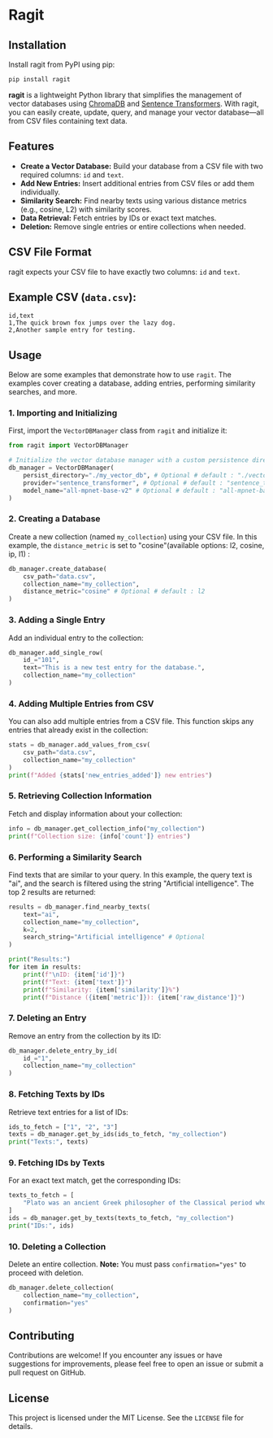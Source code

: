 # Ragit

## Installation

Install ragit from PyPI using pip:

```bash
pip install ragit
```

**ragit** is a lightweight Python library that simplifies the management of vector databases using [ChromaDB](https://github.com/chroma-core/chroma) and [Sentence Transformers](https://www.sbert.net/). With ragit, you can easily create, update, query, and manage your vector database—all from CSV files containing text data.

## Features

- **Create a Vector Database:** Build your database from a CSV file with two required columns: `id` and `text`.
- **Add New Entries:** Insert additional entries from CSV files or add them individually.
- **Similarity Search:** Find nearby texts using various distance metrics (e.g., cosine, L2) with similarity scores.
- **Data Retrieval:** Fetch entries by IDs or exact text matches.
- **Deletion:** Remove single entries or entire collections when needed.

## CSV File Format
ragit expects your CSV file to have exactly two columns: `id` and `text`.

## Example CSV (`data.csv`):

```csv
id,text
1,The quick brown fox jumps over the lazy dog.
2,Another sample entry for testing.
```

## Usage
Below are some examples that demonstrate how to use `ragit`. The examples cover creating a database, adding entries, performing similarity searches, and more.

### 1. Importing and Initializing
First, import the `VectorDBManager` class from `ragit` and initialize it:

```python
from ragit import VectorDBManager

# Initialize the vector database manager with a custom persistence directory and model
db_manager = VectorDBManager(
    persist_directory="./my_vector_db", # Optional # default : "./vector_db"
    provider="sentence_transformer", # Optional # default : "sentence_transformer"
    model_name="all-mpnet-base-v2" # Optional # default : "all-mpnet-base-v2"
)
```

### 2. Creating a Database
Create a new collection (named `my_collection`) using your CSV file. In this example, the `distance_metric` is set to "cosine"(available options: l2, cosine, ip, l1) :

```python
db_manager.create_database(
    csv_path="data.csv", 
    collection_name="my_collection",
    distance_metric="cosine" # Optional # default : l2
)
```

### 3. Adding a Single Entry
Add an individual entry to the collection:

```python
db_manager.add_single_row(
    id_="101",
    text="This is a new test entry for the database.",
    collection_name="my_collection"
)
```

### 4. Adding Multiple Entries from CSV
You can also add multiple entries from a CSV file. This function skips any entries that already exist in the collection:

```python
stats = db_manager.add_values_from_csv(
    csv_path="data.csv",
    collection_name="my_collection"
)
print(f"Added {stats['new_entries_added']} new entries")
```

### 5. Retrieving Collection Information
Fetch and display information about your collection:

```python
info = db_manager.get_collection_info("my_collection")
print(f"Collection size: {info['count']} entries")
```

### 6. Performing a Similarity Search
Find texts that are similar to your query. In this example, the query text is "ai", and the search is filtered using the string "Artificial intelligence". The top 2 results are returned:

```python
results = db_manager.find_nearby_texts(
    text="ai",
    collection_name="my_collection",
    k=2,
    search_string="Artificial intelligence" # Optional
)

print("Results:")
for item in results:
    print(f"\nID: {item['id']}")
    print(f"Text: {item['text']}")
    print(f"Similarity: {item['similarity']}%")
    print(f"Distance ({item['metric']}): {item['raw_distance']}")
```

### 7. Deleting an Entry
Remove an entry from the collection by its ID:

```python
db_manager.delete_entry_by_id(
    id_="1",
    collection_name="my_collection"
)
```

### 8. Fetching Texts by IDs
Retrieve text entries for a list of IDs:

```python
ids_to_fetch = ["1", "2", "3"]
texts = db_manager.get_by_ids(ids_to_fetch, "my_collection")
print("Texts:", texts)
```

### 9. Fetching IDs by Texts
For an exact text match, get the corresponding IDs:

```python
texts_to_fetch = [
    "Plato was an ancient Greek philosopher of the Classical period who is considered a foundational thinker in Western philosophy"
]
ids = db_manager.get_by_texts(texts_to_fetch, "my_collection")
print("IDs:", ids)
```

### 10. Deleting a Collection
Delete an entire collection. **Note:** You must pass `confirmation="yes"` to proceed with deletion.

```python
db_manager.delete_collection(
    collection_name="my_collection",
    confirmation="yes"
)
```

## Contributing
Contributions are welcome! If you encounter any issues or have suggestions for improvements, please feel free to open an issue or submit a pull request on GitHub.

## License
This project is licensed under the MIT License. See the `LICENSE` file for details.

